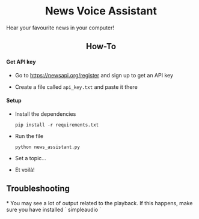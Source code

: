 <h1 align="center"> News Voice Assistant </h1>
Hear your favourite news in your computer!

<h2 align="center"> How-To </h2>
<h4> Get API key </h4>

* Go to https://newsapi.org/register and sign up to get an API key

* Create a file called `api_key.txt` and paste it there

<h4> Setup </h4>

* Install the dependencies

    `pip install -r requirements.txt`
* Run the file

    `python news_assistant.py`

* Set a topic...
* Et voilà!

<h2> Troubleshooting </h2>
* You may see a lot of output related to the playback. If this happens, make sure you have installed ` simpleaudio `
